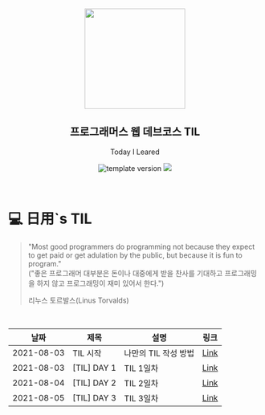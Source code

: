 <br/>
<p align="middle" >
  <img width="200px;" src="./src/images/prgms-logo.png"/>
</p>
<h2 align="middle">프로그래머스 웹 데브코스 TIL</h2>
<p align="middle">Today I Leared</p>
<p align="middle">
  <img src="https://img.shields.io/badge/version-1.0.0-blue?style=flat-square" alt="template version"/>
  <img src="https://img.shields.io/badge/language-md-md.svg?style=flat-square"/>
</p>

<p align="middle">
  <!-- <a href="#">☕ 블로그 링크</a> -->  
</p>

<br/>

# 💻 日用`s TIL

> "Most good programmers do programming not because they expect to get paid or get adulation by the public, but because it is fun to program."<br>
> ("좋은 프로그래머 대부분은 돈이나 대중에게 받을 찬사를 기대하고 프로그래밍을 하지 않고 프로그래밍이 재미 있어서 한다.")
>
> 리누스 토르발스(Linus Torvalds)

<br/>

| 날짜       | 제목        | 설명                 | 링크                                                                                                 |
| ---------- | ----------- | -------------------- | ---------------------------------------------------------------------------------------------------- |
| 2021-08-03 | TIL 시작    | 나만의 TIL 작성 방법 | [Link](https://dlfdyd96.tistory.com/entry/Today-I-Learn?category=964651)                             |
| 2021-08-03 | [TIL] DAY 1 | TIL 1일차            | [Link](https://dlfdyd96.tistory.com/entry/2021%EB%85%84-08%EC%9B%94-03%EC%9D%BC-TIL?category=964651) |
| 2021-08-04 | [TIL] DAY 2 | TIL 2일차            | [Link](https://dlfdyd96.tistory.com/entry/2021%EB%85%84-08%EC%9B%94-04%EC%9D%BC-TIL?category=964651) |
| 2021-08-05 | [TIL] DAY 3 | TIL 3일차            | [Link](https://dlfdyd96.tistory.com/entry/2021%EB%85%84-08%EC%9B%94-05%EC%9D%BC-TIL?category=964651) |
